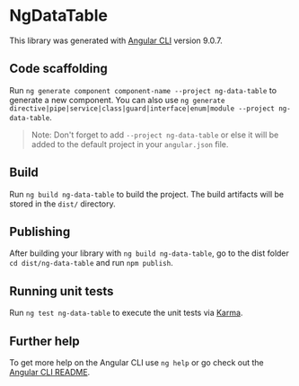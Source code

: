 # NgDataTable

This library was generated with [Angular CLI](https://github.com/angular/angular-cli) version 9.0.7.

## Code scaffolding

Run `ng generate component component-name --project ng-data-table` to generate a new component. You can also use `ng generate directive|pipe|service|class|guard|interface|enum|module --project ng-data-table`.
> Note: Don't forget to add `--project ng-data-table` or else it will be added to the default project in your `angular.json` file. 

## Build

Run `ng build ng-data-table` to build the project. The build artifacts will be stored in the `dist/` directory.

## Publishing

After building your library with `ng build ng-data-table`, go to the dist folder `cd dist/ng-data-table` and run `npm publish`.

## Running unit tests

Run `ng test ng-data-table` to execute the unit tests via [Karma](https://karma-runner.github.io).

## Further help

To get more help on the Angular CLI use `ng help` or go check out the [Angular CLI README](https://github.com/angular/angular-cli/blob/master/README.md).
